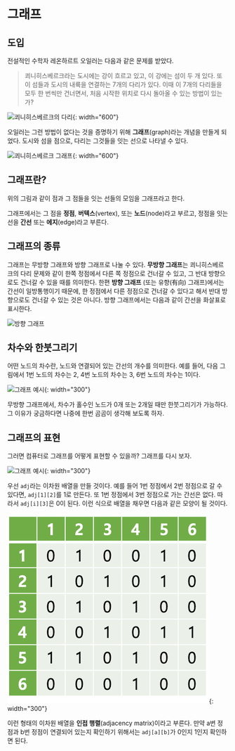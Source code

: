 # 그래프

## 도입
전설적인 수학자 레온하르트 오일러는 다음과 같은 문제를 받았다.
> 쾨니히스베르크라는 도시에는 강이 흐르고 있고, 이 강에는 섬이 두 개 있다. 또 이 섬들과 도시의 내륙을 연결하는 7개의 다리가 있다. 이때 이 7개의 다리들을 모두 한 번씩만 건너면서, 처음 시작한 위치로 다시 돌아올 수 있는 방법이 있는가?

![쾨니히스베르크의 다리](https://cdn.britannica.com/77/74877-050-F5DD4C34/Leonhard-Euler-route-each-question-bridges-Swiss.jpg){: width="600"}

오일러는 그런 방법이 없다는 것을 증명하기 위해 **그래프**(graph)라는 개념을 만들게 되었다. 도시와 섬을 점으로, 다리는 그것들을 잇는 선으로 나타낼 수 있다.

![쾨니히스베르크 그래프](https://www.researchgate.net/profile/Pawel_Boguslawski/publication/265219734/figure/fig3/AS:652964947558402@1532690383480/The-Koenigsberg-bridge-problem-a-seven-bridges-of-Koenigsberg-b-graph-representation.png){: width="600"}

## 그래프란?
위의 그림과 같이 점과 그 점들을 잇는 선들의 모임을 그래프라고 한다.

그래프에서는 그 점을 **정점**, **버텍스**(vertex), 또는 **노드**(node)라고 부르고, 정점을 잇는 선을 **간선** 또는 **에지**(edge)라고 부른다.

## 그래프의 종류
그래프는 무방향 그래프와 방향 그래프로 나눌 수 있다.
**무방향 그래프**는 쾨니히스베르크의 다리 문제와 같이 한쪽 정점에서 다른 쪽 정점으로 건너갈 수 있고, 그 반대 방향으로도 건너갈 수 있을 때를 의미한다.
한편 **방향 그래프** (또는 유향(有向) 그래프)에서는 간선이 일방통행이기 때문에, 한 정점에서 다른 정점으로 건너갈 수 있다고 해서 반대 방향으로도 건너갈 수 있는 것은 아니다. 방향 그래프에서는 다음과 같이 간선을 화살표로 표시한다.

![방향 그래프](https://upload.wikimedia.org/wikipedia/commons/a/a2/Directed.svg)

## 차수와 한붓그리기
어떤 노드의 차수란, 노드와 연결되어 있는 간선의 개수를 의미한다. 예를 들어, 다음 그림에서 1번 노드의 차수는 2, 4번 노드의 차수는 3, 6번 노드의 차수는 1이다.

![그래프 예시](https://upload.wikimedia.org/wikipedia/commons/thumb/5/5b/6n-graf.svg/666px-6n-graf.svg.png){: width="300"}

무방향 그래프에서, 차수가 홀수인 노드가 0개 또는 2개일 때만 한붓그리기가 가능하다. 그 이유가 궁금하다면 나중에 한번 곰곰이 생각해 보도록 하자.

## 그래프의 표현
그러면 컴퓨터로 그래프를 어떻게 표현할 수 있을까? 그래프를 다시 보자.

![그래프 예시](https://upload.wikimedia.org/wikipedia/commons/thumb/5/5b/6n-graf.svg/666px-6n-graf.svg.png){: width="300"}

우선 `adj`라는 이차원 배열을 만들 것이다. 예를 들어 1번 정점에서 2번 정점으로 갈 수 있다면, `adj[1][2]`를 1로 만든다. 또 1번 정점에서 3번 정점으로 가는 간선은 없다. 따라서 `adj[i][3]`은 0이 된다. 이런 식으로 배열을 채우면 다음과 같은 모양이 될 것이다.

![인접 행렬](resources/adjmat.png){: width="300"}

이런 형태의 이차원 배열을 **인접 행렬**(adjacency matrix)이라고 부른다. 만약 a번 정점과 b번 정점이 연결되어 있는지 확인하기 위해서는 `adj[a][b]`가 0인지 1인지 확인하면 된다.
